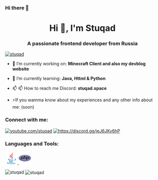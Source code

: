### Hi there 👋

<h1 align="center">Hi 👋, I'm Stuqad</h1>
<h3 align="center">A passionate frontend developer from Russia</h3>

<p align="left"> <a href="https://github.com/ryo-ma/github-profile-trophy"><img src="https://github-profile-trophy.vercel.app/?username=stuqad" alt="stuqad" /></a> </p>

- 🔭 I’m currently working on: **Minecraft Client and also my devblog website**

- 🌱 I’m currently learning: **Java, Httml & Python**

- 📫 📫 How to reach me Discord: **stuqad.space**

- ⚡If you wamma know about my experiences and any other info about me: (soon)

<h3 align="left">Connect with me:</h3>
<p align="left">
<a href="https://www.youtube.com/c/youtube.com/stuqad" target="blank"><img align="center" src="https://raw.githubusercontent.com/rahuldkjain/github-profile-readme-generator/master/src/images/icons/Social/youtube.svg" alt="youtube.com/stuqad" height="30" width="40" /></a>
<a href="https://discord.gg/https://discord.gg/jeJ6JKv6hP" target="blank"><img align="center" src="https://raw.githubusercontent.com/rahuldkjain/github-profile-readme-generator/master/src/images/icons/Social/discord.svg" alt="https://discord.gg/jeJ6JKv6hP" height="30" width="40" /></a>
</p>

<h3 align="left">Languages and Tools:</h3>
<p align="left"> <a href="https://www.java.com" target="_blank" rel="noreferrer"> <img src="https://raw.githubusercontent.com/devicons/devicon/master/icons/java/java-original.svg" alt="java" width="40" height="40"/> </a> <a href="https://www.php.net" target="_blank" rel="noreferrer"> <img src="https://raw.githubusercontent.com/devicons/devicon/master/icons/php/php-original.svg" alt="php" width="40" height="40"/> </a> </p>

<p><img align="left" src="https://github-readme-stats.vercel.app/api/top-langs?username=stuqad&show_icons=true&locale=en&layout=compact" alt="stuqad" /></p>

<p>&nbsp;<img align="center" src="https://github-readme-stats.vercel.app/api?username=stuqad&show_icons=true&locale=en" alt="stuqad" /></p>
